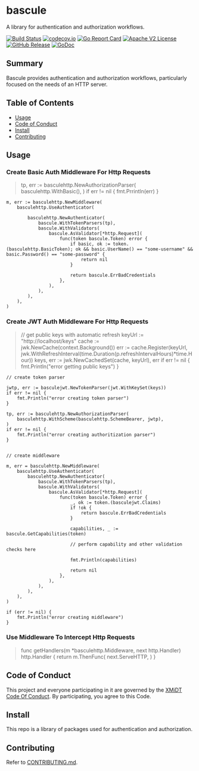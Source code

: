 # bascule

A library for authentication and authorization workflows.

[![Build Status](https://github.com/xmidt-org/bascule/actions/workflows/ci.yml/badge.svg)](https://github.com/xmidt-org/bascule/actions/workflows/ci.yml)
[![codecov.io](http://codecov.io/github/xmidt-org/bascule/coverage.svg?branch=main)](http://codecov.io/github/xmidt-org/bascule?branch=main)
[![Go Report Card](https://goreportcard.com/badge/github.com/xmidt-org/bascule)](https://goreportcard.com/report/github.com/xmidt-org/bascule)
[![Apache V2 License](http://img.shields.io/badge/license-Apache%20V2-blue.svg)](https://github.com/xmidt-org/bascule/blob/main/LICENSE)
[![GitHub Release](https://img.shields.io/github/release/xmidt-org/bascule.svg)](CHANGELOG.md)
[![GoDoc](https://pkg.go.dev/badge/github.com/xmidt-org/bascule)](https://pkg.go.dev/github.com/xmidt-org/bascule)

## Summary

Bascule provides authentication and authorization workflows, particularly focused on the needs of an HTTP server.

## Table of Contents
- [Usage](#usage)
- [Code of Conduct](#code-of-conduct)
- [Install](#install)
- [Contributing](#contributing)


## Usage

### Create Basic Auth Middleware For Http Requests

> tp, err := basculehttp.NewAuthorizationParser(
		basculehttp.WithBasic(),
	)
	if err != nil {
		fmt.Prrintln(err)
	}

	m, err := basculehttp.NewMiddleware(
		basculehttp.UseAuthenticator(

			basculehttp.NewAuthenticator(
				bascule.WithTokenParsers(tp),
				bascule.WithValidators(
					bascule.AsValidator[*http.Request](
						func(token bascule.Token) error {
							if basic, ok := token.(basculehttp.BasicToken); ok && basic.UserName() == "some-username" && basic.Password() == "some-password" {
								return nil
							}

							return bascule.ErrBadCredentials
						},
					),
				),
			),
		),
	)

### Create JWT Auth Middleware For Http Requests

> // get public keys with automatic refresh
	keyUrl := "http://localhost/keys"
	cache := jwk.NewCache(context.Background())
	err := cache.Register(keyUrl, jwk.WithRefreshInterval(time.Duration(p.refreshIntervalHours)*time.Hour))
	keys, err := jwk.NewCachedSet(cache, keyUrl), err
	if err != nil {
		fmt.Println("error getting public keys")
	}

	// create token parser

	jwtp, err := basculejwt.NewTokenParser(jwt.WithKeySet(keys))
	if err != nil {
		fmt.Println("error creating token parser")
	}

	tp, err := basculehttp.NewAuthorizationParser(
		basculehttp.WithScheme(basculehttp.SchemeBearer, jwtp),
	)
	if err != nil {
		fmt.Println("error creating authoritization parser")
	}


	// create middleware

	m, err = basculehttp.NewMiddleware(
		basculehttp.UseAuthenticator(
			basculehttp.NewAuthenticator(
				bascule.WithTokenParsers(tp),
				bascule.WithValidators(
					bascule.AsValidator[*http.Request](
						func(token bascule.Token) error {
							_, ok := token.(basculejwt.Claims)
							if !ok {
								return bascule.ErrBadCredentials
							}

							capabilities, _ := bascule.GetCapabilities(token)

							// perform capability and other validation checks here

							fmt.Println(capabilities)

							return nil
						},
					),
				),
			),
		),
	)

	if (err != nil) {
		fmt.Println("error creating middleware")
	}


### Use Middleware To Intercept Http Requests

> func getHandlers(m *basculehttp.Middleware, next http.Handler) http.Handler {
	return m.ThenFunc(
		next.ServeHTTP,
	)
}



## Code of Conduct

This project and everyone participating in it are governed by the [XMiDT Code Of Conduct](https://xmidt.io/code_of_conduct/). 
By participating, you agree to this Code.

## Install
This repo is a library of packages used for authentication and authorization.

## Contributing
Refer to [CONTRIBUTING.md](CONTRIBUTING.md).
